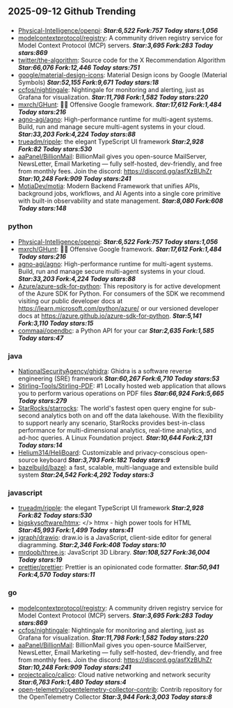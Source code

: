 ## 2025-09-12 Github Trending

### 
* [Physical-Intelligence/openpi](https://github.com/Physical-Intelligence/openpi):  ***Star:6,522 Fork:757 Today stars:1,056***
* [modelcontextprotocol/registry](https://github.com/modelcontextprotocol/registry): A community driven registry service for Model Context Protocol (MCP) servers. ***Star:3,695 Fork:283 Today stars:869***
* [twitter/the-algorithm](https://github.com/twitter/the-algorithm): Source code for the X Recommendation Algorithm ***Star:66,076 Fork:12,446 Today stars:751***
* [google/material-design-icons](https://github.com/google/material-design-icons): Material Design icons by Google (Material Symbols) ***Star:52,155 Fork:9,671 Today stars:18***
* [ccfos/nightingale](https://github.com/ccfos/nightingale): Nightingale for monitoring and alerting, just as Grafana for visualization. ***Star:11,798 Fork:1,582 Today stars:220***
* [mxrch/GHunt](https://github.com/mxrch/GHunt): 🕵️‍♂️ Offensive Google framework. ***Star:17,612 Fork:1,484 Today stars:216***
* [agno-agi/agno](https://github.com/agno-agi/agno): High-performance runtime for multi-agent systems. Build, run and manage secure multi-agent systems in your cloud. ***Star:33,203 Fork:4,224 Today stars:88***
* [trueadm/ripple](https://github.com/trueadm/ripple): the elegant TypeScript UI framework ***Star:2,928 Fork:82 Today stars:530***
* [aaPanel/BillionMail](https://github.com/aaPanel/BillionMail): BillionMail gives you open-source MailServer, NewsLetter, Email Marketing — fully self-hosted, dev-friendly, and free from monthly fees. Join the discord: https://discord.gg/asfXzBUhZr ***Star:10,248 Fork:909 Today stars:241***
* [MotiaDev/motia](https://github.com/MotiaDev/motia): Modern Backend Framework that unifies APIs, background jobs, workflows, and AI Agents into a single core primitive with built-in observability and state management. ***Star:8,080 Fork:608 Today stars:148***

### python
* [Physical-Intelligence/openpi](https://github.com/Physical-Intelligence/openpi):  ***Star:6,522 Fork:757 Today stars:1,056***
* [mxrch/GHunt](https://github.com/mxrch/GHunt): 🕵️‍♂️ Offensive Google framework. ***Star:17,612 Fork:1,484 Today stars:216***
* [agno-agi/agno](https://github.com/agno-agi/agno): High-performance runtime for multi-agent systems. Build, run and manage secure multi-agent systems in your cloud. ***Star:33,203 Fork:4,224 Today stars:88***
* [Azure/azure-sdk-for-python](https://github.com/Azure/azure-sdk-for-python): This repository is for active development of the Azure SDK for Python. For consumers of the SDK we recommend visiting our public developer docs at https://learn.microsoft.com/python/azure/ or our versioned developer docs at https://azure.github.io/azure-sdk-for-python. ***Star:5,141 Fork:3,110 Today stars:15***
* [commaai/opendbc](https://github.com/commaai/opendbc): a Python API for your car ***Star:2,635 Fork:1,585 Today stars:47***

### java
* [NationalSecurityAgency/ghidra](https://github.com/NationalSecurityAgency/ghidra): Ghidra is a software reverse engineering (SRE) framework ***Star:60,267 Fork:6,710 Today stars:53***
* [Stirling-Tools/Stirling-PDF](https://github.com/Stirling-Tools/Stirling-PDF): #1 Locally hosted web application that allows you to perform various operations on PDF files ***Star:66,924 Fork:5,665 Today stars:279***
* [StarRocks/starrocks](https://github.com/StarRocks/starrocks): The world's fastest open query engine for sub-second analytics both on and off the data lakehouse. With the flexibility to support nearly any scenario, StarRocks provides best-in-class performance for multi-dimensional analytics, real-time analytics, and ad-hoc queries. A Linux Foundation project. ***Star:10,644 Fork:2,131 Today stars:14***
* [Helium314/HeliBoard](https://github.com/Helium314/HeliBoard): Customizable and privacy-conscious open-source keyboard ***Star:3,793 Fork:182 Today stars:9***
* [bazelbuild/bazel](https://github.com/bazelbuild/bazel): a fast, scalable, multi-language and extensible build system ***Star:24,542 Fork:4,292 Today stars:3***

### javascript
* [trueadm/ripple](https://github.com/trueadm/ripple): the elegant TypeScript UI framework ***Star:2,928 Fork:82 Today stars:530***
* [bigskysoftware/htmx](https://github.com/bigskysoftware/htmx): </> htmx - high power tools for HTML ***Star:45,993 Fork:1,499 Today stars:41***
* [jgraph/drawio](https://github.com/jgraph/drawio): draw.io is a JavaScript, client-side editor for general diagramming. ***Star:2,346 Fork:408 Today stars:10***
* [mrdoob/three.js](https://github.com/mrdoob/three.js): JavaScript 3D Library. ***Star:108,527 Fork:36,004 Today stars:19***
* [prettier/prettier](https://github.com/prettier/prettier): Prettier is an opinionated code formatter. ***Star:50,941 Fork:4,570 Today stars:11***

### go
* [modelcontextprotocol/registry](https://github.com/modelcontextprotocol/registry): A community driven registry service for Model Context Protocol (MCP) servers. ***Star:3,695 Fork:283 Today stars:869***
* [ccfos/nightingale](https://github.com/ccfos/nightingale): Nightingale for monitoring and alerting, just as Grafana for visualization. ***Star:11,798 Fork:1,582 Today stars:220***
* [aaPanel/BillionMail](https://github.com/aaPanel/BillionMail): BillionMail gives you open-source MailServer, NewsLetter, Email Marketing — fully self-hosted, dev-friendly, and free from monthly fees. Join the discord: https://discord.gg/asfXzBUhZr ***Star:10,248 Fork:909 Today stars:241***
* [projectcalico/calico](https://github.com/projectcalico/calico): Cloud native networking and network security ***Star:6,763 Fork:1,480 Today stars:4***
* [open-telemetry/opentelemetry-collector-contrib](https://github.com/open-telemetry/opentelemetry-collector-contrib): Contrib repository for the OpenTelemetry Collector ***Star:3,944 Fork:3,003 Today stars:8***
